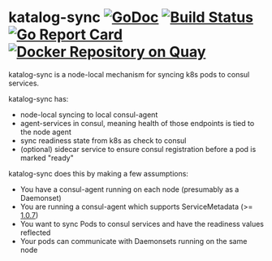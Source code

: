 # katalog-sync [![GoDoc](https://godoc.org/github.com/wish/katalog-sync?status.svg)](https://godoc.org/github.com/wish/katalog-sync) [![Build Status](https://travis-ci.org/wish/katalog-sync.svg?branch=master)](https://travis-ci.org/wish/katalog-sync)  [![Go Report Card](https://goreportcard.com/badge/github.com/wish/katalog-sync)](https://goreportcard.com/report/github.com/wish/katalog-sync)  [![Docker Repository on Quay](https://quay.io/repository/wish/katalog-sync/status "Docker Repository on Quay")](https://quay.io/repository/wish/katalog-sync)

katalog-sync is a node-local mechanism for syncing k8s pods to consul services.

katalog-sync has:

- node-local syncing to local consul-agent
- agent-services in consul, meaning health of those endpoints is tied to the node agent
- sync readiness state from k8s as check to consul
- (optional) sidecar service to ensure consul registration before a pod is marked "ready"

katalog-sync does this by making a few assumptions:

- You have a consul-agent running on each node (presumably as a Daemonset)
- You are running a consul-agent which supports ServiceMetadata (>= [1.0.7](https://www.hashicorp.com/blog/consul-1-0-7))
- You want to sync Pods to consul services and have the readiness values reflected
- Your pods can communicate with Daemonsets running on the same node
